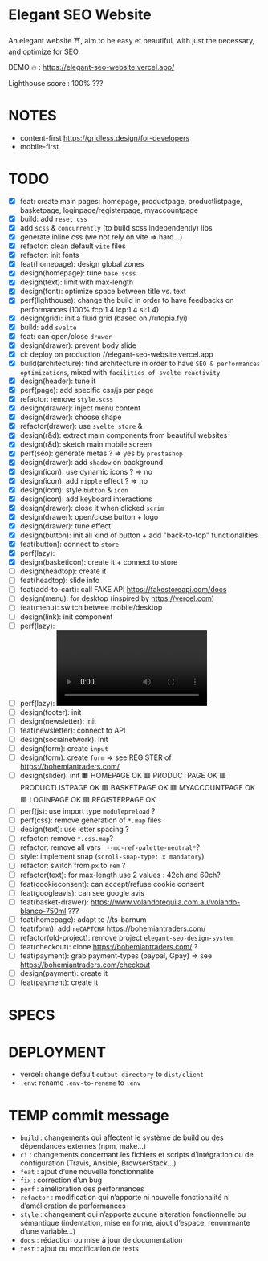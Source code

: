 # Elegant SEO Website
An elegant website ⛩️, aim to be easy et beautiful, with just the necessary, and optimize for SEO.

DEMO 🔥 : https://elegant-seo-website.vercel.app/

Lighthouse score : 100% ???

# NOTES

- content-first https://gridless.design/for-developers
- mobile-first

# TODO

- [x] feat: create main pages: homepage, productpage, productlistpage, basketpage, loginpage/registerpage, myaccountpage
- [x] build: add `reset css`
- [x] add `scss` & `concurrently` (to build scss independently) libs
- [x] generate inline css (we not rely on vite => hard...)
- [x] refactor: clean default `vite` files
- [x] refactor: init fonts
- [x] feat(homepage): design global zones
- [x] design(homepage): tune `base.scss`
- [x] design(text): limit with max-length
- [x] design(font): optimize space between title vs. text
- [x] perf(lighthouse): change the build in order to have feedbacks on performances (100% fcp:1.4 lcp:1.4 si:1.4)
- [x] design(grid): init a fluid grid (based on //utopia.fyi)
- [x] build: add `svelte` 
- [x] feat: can open/close `drawer`
- [x] design(drawer): prevent body slide
- [x] ci: deploy on production //elegant-seo-website.vercel.app
- [x] build(architecture): find architecture in order to have `SEO & performances optimizations`, mixed with `facilities of svelte reactivity`
- [x] design(header): tune it
- [x] perf(page): add specific css/js per page
- [x] refactor: remove `style.scss`
- [x] design(drawer): inject menu content
- [x] design(drawer): choose shape
- [x] refactor(drawer): use `svelte store` & <custom-component>
- [x] design(r&d): extract main components from beautiful websites
- [x] design(r&d): sketch main mobile screen
- [x] perf(seo): generate metas ? => yes by `prestashop`
- [x] design(drawer): add `shadow` on background
- [x] design(icon): use dynamic icons ? => no
- [x] design(icon): add `ripple` effect ? => no
- [x] design(icon): style `button` & `icon`
- [x] design(icon): add keyboard interactions
- [x] design(drawer): close it when clicked `scrim`
- [x] design(drawer): open/close button + logo
- [x] design(drawer): tune effect
- [x] design(button): init all kind of button + add "back-to-top" functionalities
- [x] feat(button): connect to `store`
- [x] perf(lazy): <icon>
- [x] design(basketicon): create it + connect to store
- [ ] design(headtop): create it
- [ ] feat(headtop): slide info
- [ ] feat(add-to-cart): call FAKE API https://fakestoreapi.com/docs
- [ ] design(menu): for desktop (inspired by https://vercel.com)
- [ ] feat(menu): switch betwee mobile/desktop
- [ ] design(link): init component
- [ ] perf(lazy): <img loading="lazy" src="">
- [ ] perf(lazy): <video>
- [ ] design(footer): init
- [ ] design(newsletter): init
- [ ] feat(newsletter): connect to API
- [ ] design(socialnetwork): init
- [ ] design(form): create `input`
- [ ] design(form): create `form` => see REGISTER of https://bohemiantraders.com/
- [ ] design(slider): init
🟧 HOMEPAGE OK
🟥 PRODUCTPAGE OK
🟥 PRODUCTLISTPAGE OK
🟥 BASKETPAGE OK
🟥 MYACCOUNTPAGE OK
🟥 LOGINPAGE OK
🟥 REGISTERPAGE OK
- [ ] perf(js): use import type `modulepreload` ?
- [ ] perf(css): remove generation of `*.map` files
- [ ] design(text): use letter spacing ?
- [ ] refactor: remove `*.css.map`?
- [ ] refactor: remove all vars ` --md-ref-palette-neutral*`?
- [ ] style: implement snap (`scroll-snap-type: x mandatory`)
- [ ] refactor: switch from `px` to `rem` ?
- [ ] refactor(text): for max-length use 2 values : 42ch and 60ch?
- [ ] feat(cookieconsent): can accept/refuse cookie consent
- [ ] feat(googleavis): can see google avis
- [ ] feat(basket-drawer): https://www.volandotequila.com.au/volando-blanco-750ml ???
- [ ] feat(homepage): adapt to //ts-barnum
- [ ] feat(form): add `reCAPTCHA` https://bohemiantraders.com/
- [ ] refactor(old-project): remove project `elegant-seo-design-system`
- [ ] feat(checkout): clone https://bohemiantraders.com/ ?
- [ ] feat(payment): grab payment-types (paypal, Gpay) => see https://bohemiantraders.com/checkout
- [ ] design(payment): create it 
- [ ] feat(payment): create it 

# SPECS

# DEPLOYMENT

- vercel: change default `output directory` to `dist/client`
- `.env`: rename `.env-to-rename` to `.env`

# TEMP commit message

- `build` : changements qui affectent le système de build ou des dépendances externes (npm, make…)
- `ci` : changements concernant les fichiers et scripts d’intégration ou de configuration (Travis, Ansible, BrowserStack…)
- `feat` : ajout d’une nouvelle fonctionnalité
- `fix` : correction d’un bug
- `perf` : amélioration des performances
- `refactor` : modification qui n’apporte ni nouvelle fonctionalité ni d’amélioration de performances
- `style` : changement qui n’apporte aucune alteration fonctionnelle ou sémantique (indentation, mise en forme, ajout d’espace, renommante d’une variable…)
- `docs` : rédaction ou mise à jour de documentation
- `test` : ajout ou modification de tests